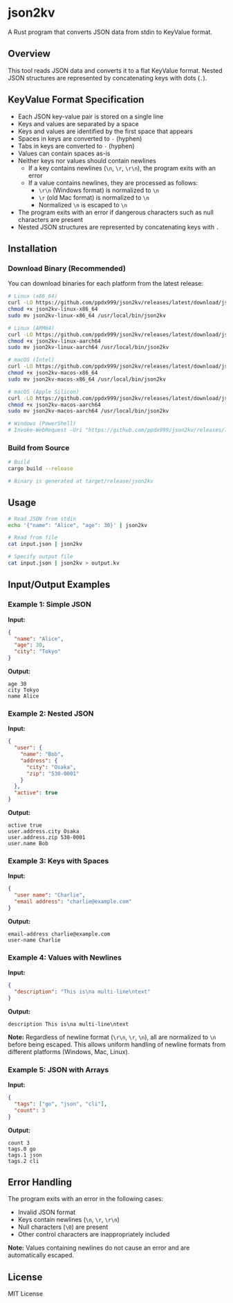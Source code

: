 # json2kv

A Rust program that converts JSON data from stdin to KeyValue format.

## Overview

This tool reads JSON data and converts it to a flat KeyValue format. Nested JSON structures are represented by concatenating keys with dots (`.`).

## KeyValue Format Specification

- Each JSON key-value pair is stored on a single line
- Keys and values are separated by a space
- Keys and values are identified by the first space that appears
- Spaces in keys are converted to `-` (hyphen)
- Tabs in keys are converted to `-` (hyphen)
- Values can contain spaces as-is
- Neither keys nor values should contain newlines
  - If a key contains newlines (`\n`, `\r`, `\r\n`), the program exits with an error
  - If a value contains newlines, they are processed as follows:
    - `\r\n` (Windows format) is normalized to `\n`
    - `\r` (old Mac format) is normalized to `\n`
    - Normalized `\n` is escaped to `\n`
- The program exits with an error if dangerous characters such as null characters are present
- Nested JSON structures are represented by concatenating keys with `.`

## Installation

### Download Binary (Recommended)

You can download binaries for each platform from the latest release:

```bash
# Linux (x86_64)
curl -LO https://github.com/ppdx999/json2kv/releases/latest/download/json2kv-linux-x86_64
chmod +x json2kv-linux-x86_64
sudo mv json2kv-linux-x86_64 /usr/local/bin/json2kv

# Linux (ARM64)
curl -LO https://github.com/ppdx999/json2kv/releases/latest/download/json2kv-linux-aarch64
chmod +x json2kv-linux-aarch64
sudo mv json2kv-linux-aarch64 /usr/local/bin/json2kv

# macOS (Intel)
curl -LO https://github.com/ppdx999/json2kv/releases/latest/download/json2kv-macos-x86_64
chmod +x json2kv-macos-x86_64
sudo mv json2kv-macos-x86_64 /usr/local/bin/json2kv

# macOS (Apple Silicon)
curl -LO https://github.com/ppdx999/json2kv/releases/latest/download/json2kv-macos-aarch64
chmod +x json2kv-macos-aarch64
sudo mv json2kv-macos-aarch64 /usr/local/bin/json2kv

# Windows (PowerShell)
# Invoke-WebRequest -Uri "https://github.com/ppdx999/json2kv/releases/latest/download/json2kv-windows-x86_64.exe" -OutFile "json2kv.exe"
```

### Build from Source

```bash
# Build
cargo build --release

# Binary is generated at target/release/json2kv
```

## Usage

```bash
# Read JSON from stdin
echo '{"name": "Alice", "age": 30}' | json2kv

# Read from file
cat input.json | json2kv

# Specify output file
cat input.json | json2kv > output.kv
```

## Input/Output Examples

### Example 1: Simple JSON

**Input:**
```json
{
  "name": "Alice",
  "age": 30,
  "city": "Tokyo"
}
```

**Output:**
```
age 30
city Tokyo
name Alice
```

### Example 2: Nested JSON

**Input:**
```json
{
  "user": {
    "name": "Bob",
    "address": {
      "city": "Osaka",
      "zip": "530-0001"
    }
  },
  "active": true
}
```

**Output:**
```
active true
user.address.city Osaka
user.address.zip 530-0001
user.name Bob
```

### Example 3: Keys with Spaces

**Input:**
```json
{
  "user name": "Charlie",
  "email address": "charlie@example.com"
}
```

**Output:**
```
email-address charlie@example.com
user-name Charlie
```

### Example 4: Values with Newlines

**Input:**
```json
{
  "description": "This is\na multi-line\ntext"
}
```

**Output:**
```
description This is\na multi-line\ntext
```

**Note:** Regardless of newline format (`\r\n`, `\r`, `\n`), all are normalized to `\n` before being escaped. This allows uniform handling of newline formats from different platforms (Windows, Mac, Linux).

### Example 5: JSON with Arrays

**Input:**
```json
{
  "tags": ["go", "json", "cli"],
  "count": 3
}
```

**Output:**
```
count 3
tags.0 go
tags.1 json
tags.2 cli
```

## Error Handling

The program exits with an error in the following cases:

- Invalid JSON format
- Keys contain newlines (`\n`, `\r`, `\r\n`)
- Null characters (`\0`) are present
- Other control characters are inappropriately included

**Note:** Values containing newlines do not cause an error and are automatically escaped.

## License

MIT License
